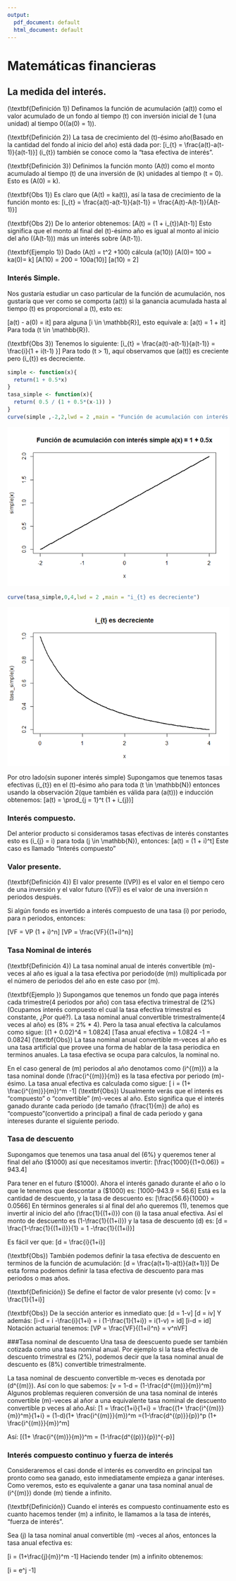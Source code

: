 ```yaml
---
output:
  pdf_document: default
  html_document: default
---
```

Matemáticas financieras
================

## La medida del interés.

\(\textbf{Definición 1}\) Definamos la función de acumulación \(a(t)\)
como el valor acumulado de un fondo al tiempo \(t\) con inversión
inicial de 1 (una unidad) al tiempo 0(\(a(0) = 1\)).

\(\textbf{Definición 2}\) La tasa de crecimiento del \(t\)-ésimo
año(Basado en la cantidad del fondo al inicio del año) está dada por:
\[i_{t} = \frac{a(t)-a(t-1)}{a(t-1)}\] \(i_{t}\) también se conoce como
la “tasa efectiva de interés”.

\(\textbf{Definición 3}\) Definimos la función monto \(A(t)\) como el
monto acumulado al tiempo \(t\) de una inversión de \(k\) unidades al
tiempo \(t = 0\). Esto es \(A(0) = k\).

\(\textbf{Obs 1}\) Es claro que \(A(t) = ka(t)\), así la tasa de
crecimiento de la función monto es:
\[i_{t} = \frac{a(t)-a(t-1)}{a(t-1)} = \frac{A(t)-A(t-1)}{A(t-1)}\]

\(\textbf{Obs 2}\) De lo anterior obtenemos:
\[A(t) = (1 + i_{t})A(t-1)\] Esto significa que el monto al final del
\(t\)-ésimo año es igual al monto al inicio del año (\(A(t-1)\)) más un
interés sobre \(A(t-1)\).

\(\textbf{Ejemplo 1}\) Dado \(A(t) = t^2 +100\) cálcula \(a(10)\)
\[A(0)= 100 = ka(0)= k\] \[A(10) = 200 = 100a(10)\] \[a(10) = 2\]

### Interés Simple.

Nos gustaría estudiar un caso particular de la función de acumulación,
nos gustaría que ver como se comporta \(a(t)\) si la ganancia acumulada
hasta al tiempo \(t\) es proporcional a \(t\), esto es:

\[a(t) - a(0) = it\] para alguna \[i \in \mathbb{R}\], esto equivale a:
\[a(t) = 1 + it\] Para toda \(t \in \mathbb{R}\).

\(\textbf{Obs 3}\) Tenemos lo siguiente:
\[i_{t} = \frac{a(t)-a(t-1)}{a(t-1)} = \frac{i}{1 + i(t-1) }\] Para todo
\(t > 1\), aquí observamos que \(a(t)\) es creciente pero \(i_{t}\) es
decreciente.

``` r
simple <- function(x){
  return(1 + 0.5*x)
}
tasa_simple <- function(x){
  return( 0.5 / (1 + 0.5*(x-1)) )
}
curve(simple ,-2,2,lwd = 2 ,main = "Función de acumulación con interés simple a(x) = 1 + 0.5x")
```

![](Matematicas-Financieras_files/figure-gfm/unnamed-chunk-1-1.png)<!-- -->

``` r
curve(tasa_simple,0,4,lwd = 2 ,main = "i_{t} es decreciente")
```

![](Matematicas-Financieras_files/figure-gfm/unnamed-chunk-1-2.png)<!-- -->

Por otro lado(sin suponer interés simple) Supongamos que tenemos tasas
efectivas \(i_{t}\) en el \(t\)-ésimo año para toda \(t \in \mathbb{N}\)
entonces usando la observación 2(que también es válida para \(a(t)\)) e
inducción obtenemos: \[a(t) = \prod_{j = 1}^t (1 + i_{j})\]

### Interés compuesto.

Del anterior producto si consideramos tasas efectivas de interés
constantes esto es \(i_{j} = i\) para toda \(j \in \mathbb{N}\),
entonces: \[a(t) = (1 + i)^t\] Este caso es llamado “Interés compuesto”

### Valor presente.

\(\textbf{Definición 4}\) El valor presente (\(VP\)) es el valor en el
tiempo cero de una inversión y el valor futuro (\(VF\)) es el valor de
una inversión n periodos después.

Si algún fondo es invertido a interés compuesto de una tasa \(i\) por
periodo, para n periodos, entonces:

\[VF = VP (1 + i)^n\] \[VP = \frac{VF}{(1+i)^n}\]

### Tasa Nominal de interés

\(\textbf{Definición 4}\) La tasa nominal anual de interés convertible
\(m\)-veces al año es igual a la tasa efectiva por periodo(de \(m\))
multiplicada por el número de periodos del año en este caso por \(m\).

\(\textbf{Ejemplo }\) Supongamos que tenemos un fondo que paga interés
cada trimestre(4 periodos por año) con tasa efectiva trimestral de
\(2\%\) (Ocupamos interés compuesto el cual la tasa efectiva trimestral
es constante, ¿Por qué?). La tasa nominal anual convertible
trimestralmente(4 veces al año) es \(8\% = 2\% * 4\). Pero la tasa anual
efectiva la calculamos como sigue: \[(1 + 0.02)^4 = 1.0824\]
\[Tasa anual efectiva = 1.0824 -1 = 0.0824\] \(\textbf{Obs}\) La tasa
nominal anual convertible m-veces al año es una tasa artificial que
provee una forma de hablar de la tasa periodica en terminos anuales. La
tasa efectiva se ocupa para calculos, la nominal no.

En el caso general de \(m\) periodos al año denotamos como \(i^{(m)}\) a
la tasa nominal donde \(\frac{i^{(m)}}{m}\) es la tasa efectiva por
periodo \(m\)-ésimo. La tasa anual efectiva es calculada como sigue:
\[ i = (1+ \frac{i^{(m)}}{m})^m -1\] \(\textbf{Obs}\) Usualmente verás
que el interés es “compuesto” o “convertible” \(m\)-veces al año. Esto
significa que el interés ganado durante cada periodo (de tamaño
\(\frac{1}{m}\) de año) es “compuesto”(convertido a principal) a final
de cada periodo y gana intereses durante el siguiente periodo.

### Tasa de descuento

Supongamos que tenemos una tasa anual del \(6\%\) y queremos tener al
final del año \(\$1000\) así que necesitamos invertir:
\[\frac{1000}{(1+0.06)} = 943.4\]

Para tener en el futuro \(\$1000\). Ahora el interés ganado durante el
año o lo que le tenemos que descontar a \(\$1000\) es:
\[1000-943.9 = 56.6\] Está es la cantidad de descuento, y la tasa de
descuento es: \[\frac{56.6}{1000} = 0.0566\] En términos generales si al
final del año queremos \(1\), tenemos que invertir al inicio del año
\(\frac{1}{(1+i)}\) con \(i\) la tasa anual efectiva. Así el monto de
descuento es \(1-\frac{1}{(1+i)}\) y la tasa de descuento \(d\) es:
\[d = \frac{1-\frac{1}{(1+i)}}{1} = 1 -\frac{1}{(1+i)}\]

Es fácil ver que: \[d = \frac{i}{1+i}\]

\(\textbf{Obs}\) También podemos definir la tasa efectiva de descuento
en terminos de la función de acumulación:
\[d = \frac{a(t+1)-a(t)}{a(t+1)}\] De esta forma podemos definir la tasa
efectiva de descuento para mas periodos o mas años.

\(\textbf{Definición}\) Se define el factor de valor presente \(v\)
como: \[v = \frac{1}{1+i}\]

\(\textbf{Obs}\) De la sección anterior es inmediato que: \[d = 1-v\]
\[d = iv\] Y además:
\[i-d = i -\frac{i}{1+i} = i (1-\frac{1}{1+i}) = i(1-v) = id\]
\[i-d = id\] Notación actuarial tenemos:
\[VP = \frac{VF}{(1+i)^n} = v^nVF\]

\#\#\#Tasa nominal de descuento Una tasa de deescuento puede ser también
cotizada como una tasa nominal anual. Por ejemplo si la tasa efectiva de
descuento trimestral es \(2\%\), podemos decir que la tasa nominal anual
de descuento es \(8\%\) convertible trimestralmente.

La tasa nominal de descuento convertible m-veces es denotada por
\(d^{(m)}\). Así con lo que sabemos:
\[v = 1-d = (1-\frac{d^{(m)}}{m})^m\] Algunos problemas requieren
conversión de una tasa nominal de interés convertible \(m\)-veces al
añor a una equivalente tasa nominal de descuento convertible p veces al
año.Así:
\[1 = \frac{1+i}{1+i} = \frac{(1+ \frac{i^{(m)}}{m})^m}{1+i} = (1-d)(1+ \frac{i^{(m)}}{m})^m =(1-\frac{d^{(p)}}{p})^p (1+ \frac{i^{(m)}}{m})^m\]

Así: \[(1+ \frac{i^{(m)}}{m})^m = (1-\frac{d^{(p)}}{p})^{-p}\]

### Interés compuesto continuo y fuerza de interés

Consideraremos el casi donde el interés es converdito en principal tan
pronto como sea ganado, esto inmediatamente empieza a ganar interéses.
Como veremos, esto es equivalente a ganar una tasa nominal anual de
\(i^{(m)}\) donde \(m\) tiende a infinito.

\(\textbf{Definición}\) Cuando el interés es compuesto continuamente
esto es cuanto hacemos tender \(m\) a infinito, le llamamos a la tasa de
interés, “fuerza de interés”.

Sea \(j\) la tasa nominal anual convertible \(m\) -veces al años,
entonces la tasa anual efectiva es:

\[i = (1+\frac{j}{m})^m -1\] Haciendo tender \(m\) a infinito obtenemos:

\[i = e^j -1\]
